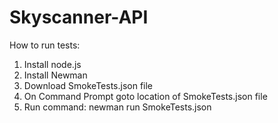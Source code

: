 # Skyscanner-API

How to run tests: 
  1. Install node.js
  2. Install Newman
  3. Download SmokeTests.json file
  4. On Command Prompt goto location of SmokeTests.json file
  5. Run command: newman run SmokeTests.json
